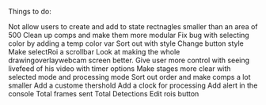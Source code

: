 Things to do:

Not allow users to create and add to state rectnagles smaller than an area of 500
Clean up comps and make them more modular
Fix bug with selecting color by adding a temp color var
Sort out with style
Change button style
Make selectRoi a scrollbar
Look at making the whole drawingoverlaywebcam screen better.
Give user more control with seeing livefeed of his video with timer options
Make stages more clear with selected mode and processing mode
Sort out order and make comps a lot smaller
Add a custome thershold
Add a clock for processing
Add alert in the console
Total frames sent
Total Detections
Edit rois button

